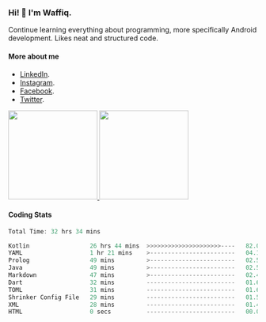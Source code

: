 ### Hi! 👋 I'm Waffiq.

Continue learning everything about programming, more specifically Android development. Likes neat and structured code.

#### More about me 
- [LinkedIn](https://www.linkedin.com/in/waffiqaziz/).
- [Instagram](https://www.instagram.com/waffiqaziz/).
- [Facebook](https://web.facebook.com/WaffiqAziz/).
- [Twitter](https://twitter.com/AzizWaffiq).

<p align="left">
<a href="https://github.com/waffiqaziz">
  <img height="180em" src="https://github-readme-stats-eight-theta.vercel.app/api?username=waffiqaziz&show_icons=true&theme=algolia&include_all_commits=true&count_private=true"/>
  <img height="180em" src="https://github-readme-stats-eight-theta.vercel.app/api/top-langs/?username=waffiqaziz&layout=compact&langs_count=8&theme=algolia"/>
</a>
</p>

#### Coding Stats
<!--START_SECTION:waka-->

```rust
Total Time: 32 hrs 34 mins

Kotlin                 26 hrs 44 mins  >>>>>>>>>>>>>>>>>>>>>----   82.06 %
YAML                   1 hr 21 mins    >------------------------   04.17 %
Prolog                 49 mins         >------------------------   02.52 %
Java                   49 mins         >------------------------   02.51 %
Markdown               47 mins         >------------------------   02.44 %
Dart                   32 mins         -------------------------   01.69 %
TOML                   31 mins         -------------------------   01.62 %
Shrinker Config File   29 mins         -------------------------   01.51 %
XML                    28 mins         -------------------------   01.43 %
HTML                   0 secs          -------------------------   00.01 %
```

<!--END_SECTION:waka-->
